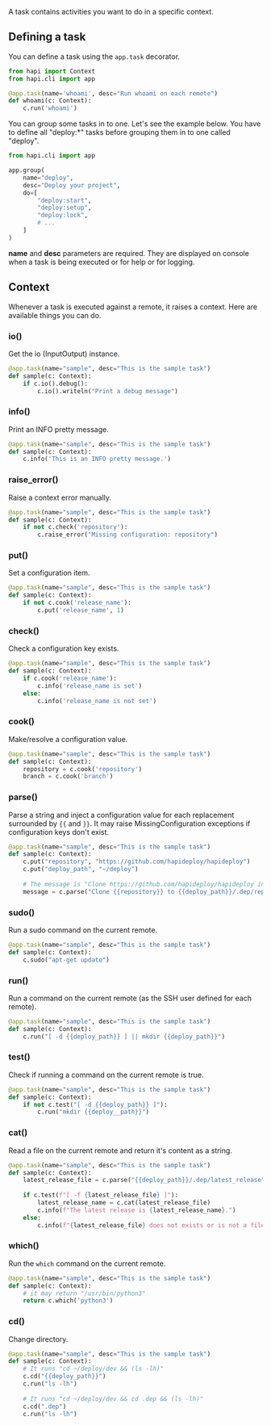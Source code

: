A task contains activities you want to do in a specific context.

## Defining a task

You can define a task using the `app.task` decorator.

```python
from hapi import Context
from hapi.cli import app

@app.task(name='whoami', desc="Run whoami on each remote")
def whoami(c: Context):
    c.run('whoami')
```

You can group some tasks in to one. Let's see the example below. You have to define all "deploy:*" tasks before grouping them in to one called "deploy".

```python
from hapi.cli import app

app.group(
    name="deploy",
    desc="Deploy your project",
    do=[
        "deploy:start",
        "deploy:setup",
        "deploy:lock",
        # ...
    ]
)
```

**name** and **desc** parameters are required. They are displayed on console when a task is being executed or for help or for logging.

## Context

Whenever a task is executed against a remote, it raises a context. Here are available things you can do.

### io()

Get the io (InputOutput) instance.

```python
@app.task(name="sample", desc="This is the sample task")
def sample(c: Context):
    if c.io().debug():
        c.io().writeln("Print a debug message")
```

### info()

Print an INFO pretty message.

```python
@app.task(name="sample", desc="This is the sample task")
def sample(c: Context):
    c.info('This is an INFO pretty message.')
```

### raise_error()

Raise a context error manually.

```python
@app.task(name="sample", desc="This is the sample task")
def sample(c: Context):
    if not c.check('repository'):
        c.raise_error("Missing configuration: repository")
```

### put()

Set a configuration item.

```python
@app.task(name="sample", desc="This is the sample task")
def sample(c: Context):
    if not c.cook('release_name'):
        c.put('release_name', 1)
```

### check()

Check a configuration key exists.

```python
@app.task(name="sample", desc="This is the sample task")
def sample(c: Context):
    if c.cook('release_name'):
        c.info('release_name is set')
    else:
        c.info('release_name is not set')
```

### cook()

Make/resolve a configuration value.

```python
@app.task(name="sample", desc="This is the sample task")
def sample(c: Context):
    repository = c.cook('repository')
    branch = c.cook('branch')
```

### parse()

Parse a string and inject a configuration value for each replacement surrounded by `{{` and `}}`. It may raise MissingConfiguration exceptions if configuration keys don't exist.

```python
@app.task(name="sample", desc="This is the sample task")
def sample(c: Context):
    c.put("repository", "https://github.com/hapideploy/hapideploy")
    c.put("deploy_path", "~/deploy")
    
    # The message is "Clone https://github.com/hapideploy/hapideploy into ~/deploy/.dep/repo"
    message = c.parse("Clone {{repository}} to {{deploy_path}}/.dep/repo")
```

### sudo()

Run a sudo command on the current remote.

```python
@app.task(name="sample", desc="This is the sample task")
def sample(c: Context):
    c.sudo("apt-get update")
```

### run()

Run a command on the current remote (as the SSH user defined for each remote).

```python
@app.task(name="sample", desc="This is the sample task")
def sample(c: Context):
    c.run("[ -d {{deploy_path}} ] || mkdir {{deploy_path}}")
```

### test()

Check if running a command on the current remote is true.

```python
@app.task(name="sample", desc="This is the sample task")
def sample(c: Context):
    if not c.test("[ -d {{deploy_path}} ]"):
        c.run("mkdir {{deploy__path}}")
```

### cat()

Read a file on the current remote and return it's content as a string.

```python
@app.task(name="sample", desc="This is the sample task")
def sample(c: Context):
    latest_release_file = c.parse("{{deploy_path}}/.dep/latest_release")
    
    if c.test(f"[ -f {latest_release_file} ]"):
        latest_release_name = c.cat(latest_release_file)
        c.info(f"The latest release is {latest_release_name}.")
    else:
        c.info(f"{latest_release_file} does not exists or is not a file.")
```

### which()

Run the `which` command on the current remote.

```python
@app.task(name="sample", desc="This is the sample task")
def sample(c: Context):
    # it may return "/usr/bin/python3"
    return c.which('python3')
```

### cd()

Change directory.

```python
@app.task(name="sample", desc="This is the sample task")
def sample(c: Context):
    # It runs "cd ~/deploy/dev && (ls -lh)"
    c.cd("{{deploy_path}}")
    c.run("ls -lh") 
    
    # It runs "cd ~/deploy/dev && cd .dep && (ls -lh)"
    c.cd(".dep")
    c.run("ls -lh")
```
